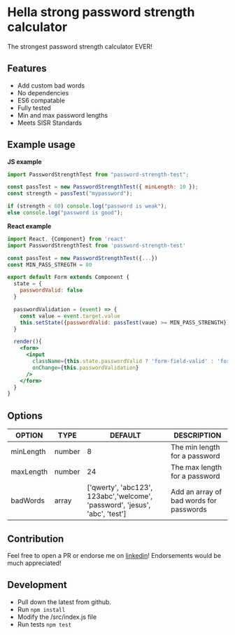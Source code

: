 # Hella strong password strength calculator

The strongest password strength calculator EVER!

## Features

* Add custom bad words
* No dependencies
* ES6 compatable
* Fully tested
* Min and max password lengths
* Meets SISR Standards

## Example usage

**JS example**

```js
import PasswordStrengthTest from "password-strength-test";

const passTest = new PasswordStrengthTest({ minLength: 10 });
const strength = passTest("mypassword");

if (strength < 60) console.log("password is weak");
else console.log("password is good");
```

**React example**

```jsx
import React, {Component} from 'react'
import PasswordStrengthTest from 'password-strength-test'

const passTest = new PasswordStrengthTest({...})
const MIN_PASS_STREGTH = 80

export default Form extends Component {
  state = {
    passwordValid: false
  }

  passwordValidation = (event) => {
    const value = event.target.value
    this.setState({passwordValid: passTest(vaue) >= MIN_PASS_STRENGTH})
  }

  render(){
    <form>
      <input
        className={this.state.passwordValid ? 'form-field-valid' : 'form-field-invalid'}
        onChange={this.passwordValidation}
      />
    </form>
  }
}
```

## Options

| OPTION    | TYPE   | DEFAULT                                                                     | DESCRIPTION                             |
| --------- | ------ | --------------------------------------------------------------------------- | --------------------------------------- |
| minLength | number | 8                                                                           | The min length for a password           |
| maxLength | number | 24                                                                          | The max length for a password           |
| badWords  | array  | ['qwerty', 'abc123', 123abc','welcome', 'password', 'jesus', 'abc', 'test'] | Add an array of bad words for passwords |

## Contribution

Feel free to open a PR or endorse me on [linkedin](https://linkedin.com/in/rardoz)! Endorsements would be much appreciated!

## Development

* Pull down the latest from github.
* Run `npm install`
* Modify the /src/index.js file
* Run tests `npm test`

